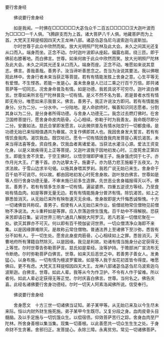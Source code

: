   要行舍身经
　　




　　佛说要行舍身经

　　如是我闻。一时佛在□□□□□□大苾刍众千二百五□□□□□汉大迦叶波而为□□□□一千人俱。飞腾辟支而为上首。诸大菩萨八千人俱。地藏菩萨而为上首。大梵天王释提桓因四天大王龙神八部。诸苾刍苾刍尼乌波索迦乌波斯加。
　　尔时世尊于此众中欣然而矣。放大光明照尸陀林及此大会。未久之间其光还复从口而入。端身而坐。正念不动。尔时迦叶波即从座起。偏露右肩。绕三匝。即于佛前右膝著地。而白佛言。世尊。如来何故于此众中欣然而笑。放大光明照尸陀林及此大会。未久之间其光还复从口而入。端身而座。正念不动。唯愿如来说其意志。佛言。善哉善哉。善男子。汝当谛听善思念之。吾当为汝说其要法。我以佛眼观此林中。舍身行者未来当获正等菩提。若有有情能发胜上舍身之意。心生平等无有爱憎。不生悭吝。若能一发是心。虽未舍身是人已过二乘之行百千万倍。即共诸菩萨等一切同志。况舍身命普及有情。如是功德。我若具说不可穷尽。迦叶波白佛言。世尊如来所言在尸陀林普及一切有情。是义不然不名为普。若是普者水性有情即无有分。唯愿如来示我普义。佛言。善男子。我正许说汝方即问。若有有情能施身分。分为二分。一分水中。一分陆地。是人命欲终时。嘱善知识同志愿者。分割其身以为二分。是分身者所得功德。与舍身人功德无二。我念过去燃灯佛时。在舍卫国修菩提行。愿舍身命皮肉筋骨。心心相续。弥勒于时为我善友。我命既尽即分二分。安置如法。慈氏合掌即发愿言。以此微供普及有情水陆空行一切都食缘。是功德无始已来恒相值遇共为眷属。次复作佛即其人也。我因舍身发大誓言。若有有情饥食我肉。渴饮我血。既饮啖已。愿令一切有情因食我肉发菩提心离饥渴苦。未来当得法喜等食。资自性身。饮我血者离诸爱渴。当获法水灌注心源。爱法王资变化身。以是义故疾得无上正等菩提。又迦叶波我于因地初发心时。三度死舍正第四生。即能生舍不贪爱。于空王佛时。以悟空理即萨埵王子。施身饿虎饲于七子。亦作月光大王。广惠千首。亦为达拏太子。施妻子。亦为慈力悲王施躯于五夜叉。为求法故。于雪山边求半句偈。以施其身喂其罗刹。我若广说无始已来生。舍身命于百千劫不可说尽。何以故。都由因地初发心时死舍身故。迦叶放白佛言。世尊如是等人但行舍身功德无量。不审未施已前多生造罪。先世恶业舍身福报得灭以不。佛言。善男子。若有有情多生杀害一切有情。遍娑婆界。四重五逆谤方等经。乃至食啖有情血肉。如是等罪无量无边。若有有情能施身分普济有情。除饥渴苦。如上之罪悉皆消灭。从无始已来所有殃咎速灭无余缘。舍身故即是大忏悔悉诚惭愧。十方一切诸佛皆共称叹。善男子。假使有人从无始已来作业。偷僧祇物常住僧物见前僧物不净说法。大斗重秤如是等罪。应入奈落迦傍生饿鬼。百千劫中不得解脱。恐获来苦即请召集。娑诃世界三明六通具八解脱大阿罗汉。若凡若圣一切僧尼聚在一处。欲灭其罪亦不可灭。何以即有百千殑伽娑诃世界。一切众僧清净众海即不来集。以是因缘罪难除灭。是故称云常住僧物。普通法界上至诸佛下至沙弥。悉皆有分不如有人。于一切生处。愿舍此身皮肉筋骨。心心相续如上之罪。悉皆消灭。天曹地府所有薄籍自然除灭。以是因缘。我见是利故。劝诸有情当施身分必定获得无上等觉。尔时世尊告弥勒菩萨言。慈氏如是辈经。汝等护持。于赡部洲广宣流布无令断绝。尔时弥勒菩萨白佛言。世尊。如来灭后恶世之中。若善男子善女人。发勇猛心。以身布施。一切有情为檀波罗蜜故。如是等人我于龙花初首皆令得度。唯愿佛曰。更不有虑。大梵天王释提桓因四天大王。龙神八部诸苾刍苾刍尼乌波索迦乌波斯迦。白佛言。世尊。如此人辈。我等从今为作卫护。不令有人作于留难。所以者何。如此人辈必定获得无等正觉。尔时庆喜白佛言。世尊。当何名之。佛告庆喜。此经名诸佛要行舍身功德经。尔时一切天人阿素洛闻佛所说。信受奉行。

　　佛说要行舍身经

　　舍身愿文　十方三世一切诸佛当证知。弟子某甲等。从无始已来及以今生尽未来际。恒以内财外财生施死施。弟子某甲今生既尽。又复分段之身。血肉皮骨头目髓脑。及以手足施与一切饥饿众生。以偿宿债。仰效菩萨苦行之踪。舍身血肉至尸陀林。所舍身善根以集当集。现集一切善根。以此善愿共一切众生生生之处。于身命财不生贪著。舍邪归正。发菩提心。永除三障。永离贫穷。常见一切诸佛菩萨。

